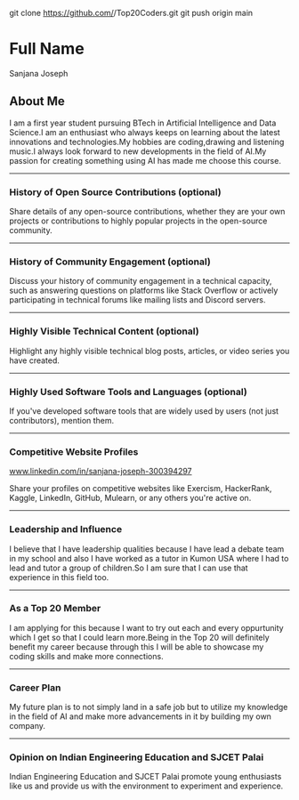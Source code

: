 git clone https://github.com/<your-username>/Top20Coders.git
git push origin main

# Full Name
Sanjana Joseph
## About Me

I am a first year student pursuing BTech in Artificial Intelligence and Data Science.I am an enthusiast who always keeps on learning about the latest innovations and technologies.My hobbies are coding,drawing and listening music.I always look forward to new developments in the field of AI.My passion for creating something using AI has made me choose this course. 

---

### History of Open Source Contributions (optional)

Share details of any open-source contributions, whether they are your own projects or contributions to highly popular projects in the open-source community.

---

### History of Community Engagement (optional)

Discuss your history of community engagement in a technical capacity, such as answering questions on platforms like Stack Overflow or actively participating in technical forums like mailing lists and Discord servers.

---

### Highly Visible Technical Content (optional)

Highlight any highly visible technical blog posts, articles, or video series you have created.

---

### Highly Used Software Tools and Languages (optional)

If you've developed software tools that are widely used by users (not just contributors), mention them.

---

### Competitive Website Profiles
www.linkedin.com/in/sanjana-joseph-300394297


Share your profiles on competitive websites like Exercism, HackerRank, Kaggle, LinkedIn, GitHub, Mulearn, or any others you're active on.

---

### Leadership and Influence

I believe that I have leadership qualities because I have lead a debate team in my school and also I have worked as a tutor in Kumon USA where I had to lead and tutor a group of children.So I am sure that I can use that experience in this field too.

---

### As a Top 20 Member
I am applying for this because I want to try out each and every oppurtunity which I get so that I could learn more.Being in the Top 20 will definitely benefit my career because through this I will be able to showcase my coding skills and make more connections.


---

### Career Plan

My future plan is to not simply land in a safe job but to utilize my knowledge in the field of AI and make more advancements in it by building my own company.

---

### Opinion on Indian Engineering Education and SJCET Palai
 Indian Engineering Education and SJCET Palai promote young enthusiasts like us and provide us with the environment to experiment and experience.

